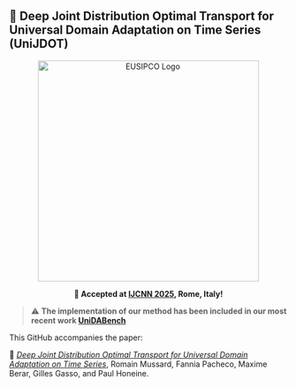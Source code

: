 ## 🤖 Deep Joint Distribution Optimal Transport for Universal Domain Adaptation on Time Series (UniJDOT)

<p align="center">
  <a href="https://2025.ijcnn.org/" target="_blank">
    <img src="https://www.labdma.unina.it/wp-content/uploads/2024/12/headerijcnn.jpg" alt="EUSIPCO Logo" width="400"/>
  </a>
</p>

<p align="center">
  <strong>📣 Accepted at <a href="https://eusipco2025.org" target="_blank">IJCNN 2025</a>, Rome, Italy!</strong>
</p>

> ⚠️ **The implementation of our method has been included in our most recent work [UniDABench](https://github.com/RomainMsrd/UniDABench)**

This GitHub accompanies the paper: 

📄 *[Deep Joint Distribution Optimal Transport for Universal Domain Adaptation on Time Series](https://arxiv.org/abs/2503.11217)*, Romain Mussard, Fannia Pacheco, Maxime Berar, Gilles Gasso, and Paul Honeine.
